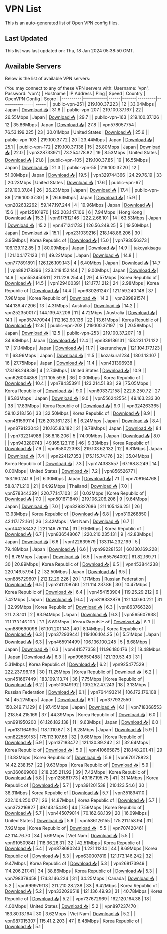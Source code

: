 # VPN List

This is an auto-generated list of Open VPN config files.

## Last Updated

This list was last updated on: Thu, 18 Jan 2024 05:38:50 GMT.

## Available Servers

Below is the list of available VPN servers:

(You may connect to any of these VPN servers with: Username: 'vpn', Password: 'vpn'.)
| Hostname | IP Address | Ping | Speed | Country | OpenVPN Config | Score |
|----------|------------|------|-------|---------|----------------| ----- |
| public-vpn-251 | 219.100.37.223 | 12 | 33.04Mbps | Japan | [Download 📥](./configs/server_0_JP.ovpn) | 31.6 |
| public-vpn-207 | 219.100.37.167 | 22 | 26.55Mbps | Japan | [Download 📥](./configs/server_1_JP.ovpn) | 29.7 |
| public-vpn-163 | 219.100.37.126 | 12 | 35.86Mbps | Japan | [Download 📥](./configs/server_2_JP.ovpn) | 27.8 |
| vpn578057754 | 76.53.199.225 | 23 | 30.01Mbps | United States | [Download 📥](./configs/server_3_US.ovpn) | 25.6 |
| public-vpn-103 | 219.100.37.72 | 20 | 23.44Mbps | Japan | [Download 📥](./configs/server_4_JP.ovpn) | 25.1 |
| public-vpn-172 | 219.100.37.138 | 15 | 25.80Mbps | Japan | [Download 📥](./configs/server_5_JP.ovpn) | 22.0 |
| vpn328733971 | 73.254.178.82 | 19 | 8.53Mbps | United States | [Download 📥](./configs/server_6_US.ovpn) | 21.8 |
| public-vpn-105 | 219.100.37.85 | 19 | 16.55Mbps | Japan | [Download 📥](./configs/server_7_JP.ovpn) | 21.3 |
| public-vpn-55 | 219.100.37.20 | 12 | 51.00Mbps | Japan | [Download 📥](./configs/server_8_JP.ovpn) | 19.5 |
| vpn329744366 | 24.29.76.19 | 33 | 20.23Mbps | United States | [Download 📥](./configs/server_9_US.ovpn) | 17.6 |
| public-vpn-67 | 219.100.37.84 | 26 | 26.23Mbps | Japan | [Download 📥](./configs/server_10_JP.ovpn) | 17.4 |
| public-vpn-88 | 219.100.37.30 | 8 | 26.63Mbps | Japan | [Download 📥](./configs/server_11_JP.ovpn) | 15.9 |
| vpn202632262 | 59.147.197.244 | 4 | 19.96Mbps | Japan | [Download 📥](./configs/server_12_JP.ovpn) | 15.6 |
| vpn125101970 | 123.203.147.106 | 6 | 7.94Mbps | Hong Kong | [Download 📥](./configs/server_13_HK.ovpn) | 15.3 |
| vpn917512146 | 222.2.66.101 | 14 | 63.53Mbps | Japan | [Download 📥](./configs/server_14_JP.ovpn) | 15.2 |
| vpn471241733 | 126.56.249.25 | 5 | 19.50Mbps | Japan | [Download 📥](./configs/server_15_JP.ovpn) | 15.1 |
| vpn231039216 | 218.148.86.206 | 30 | 3.95Mbps | Korea Republic of | [Download 📥](./configs/server_16_KR.ovpn) | 15.0 |
| vpn793056373 | 106.139.112.85 | 3 | 80.09Mbps | Japan | [Download 📥](./configs/server_17_JP.ovpn) | 14.9 |
| takoyakisaga | 121.104.177.123 | 11 | 49.22Mbps | Japan | [Download 📥](./configs/server_18_JP.ovpn) | 14.8 |
| vpn777891891 | 126.126.109.143 | 4 | 6.40Mbps | Japan | [Download 📥](./configs/server_19_JP.ovpn) | 14.7 |
| vpn882178396 | 223.218.152.144 | 7 | 9.00Mbps | Japan | [Download 📥](./configs/server_20_JP.ovpn) | 14.6 |
| vpn553450511 | 211.229.254.4 | 29 | 4.57Mbps | Korea Republic of | [Download 📥](./configs/server_21_KR.ovpn) | 14.5 |
| vpn129400391 | 121.177.1.212 | 24 | 2.98Mbps | Korea Republic of | [Download 📥](./configs/server_22_KR.ovpn) | 14.4 |
| vpn630261247 | 121.159.240.148 | 37 | 7.98Mbps | Korea Republic of | [Download 📥](./configs/server_23_KR.ovpn) | 14.2 |
| vpn289891574 | 144.139.47.206 | 13 | 4.31Mbps | Australia | [Download 📥](./configs/server_24_AU.ovpn) | 14.2 |
| vpn252350017 | 144.139.47.206 | 11 | 4.72Mbps | Australia | [Download 📥](./configs/server_25_AU.ovpn) | 14.1 |
| vpn357470944 | 112.162.90.136 | 22 | 13.61Mbps | Korea Republic of | [Download 📥](./configs/server_26_KR.ovpn) | 12.8 |
| public-vpn-202 | 219.100.37.197 | 13 | 20.58Mbps | Japan | [Download 📥](./configs/server_27_JP.ovpn) | 12.5 |
| public-vpn-253 | 219.100.37.207 | 18 | 34.93Mbps | Japan | [Download 📥](./configs/server_28_JP.ovpn) | 12.4 |
| vpn339186131 | 153.231.171.122 | 17 | 31.14Mbps | Japan | [Download 📥](./configs/server_29_JP.ovpn) | 11.7 |
| kaerunoheya | 121.104.177.123 | 11 | 63.96Mbps | Japan | [Download 📥](./configs/server_30_JP.ovpn) | 11.5 |
| kozakura1234 | 180.1.13.107 | 16 | 27.75Mbps | Japan | [Download 📥](./configs/server_31_JP.ovpn) | 11.4 |
| vpn431396938 | 173.198.248.39 | 4 | 2.74Mbps | United States | [Download 📥](./configs/server_32_US.ovpn) | 10.9 |
| vpn626004858 | 211.105.59.8 | 36 | 0.00Mbps | Korea Republic of | [Download 📥](./configs/server_33_KR.ovpn) | 10.4 |
| vpn784353911 | 123.214.51.83 | 29 | 75.05Mbps | Korea Republic of | [Download 📥](./configs/server_34_KR.ovpn) | 9.0 |
| vpn603372158 | 222.8.250.72 | 27 | 85.83Mbps | Japan | [Download 📥](./configs/server_35_JP.ovpn) | 9.0 |
| vpn556242554 | 49.163.233.30 | 38 | 17.83Mbps | Korea Republic of | [Download 📥](./configs/server_36_KR.ovpn) | 9.0 |
| vpn324263365 | 59.10.218.156 | 33 | 32.50Mbps | Korea Republic of | [Download 📥](./configs/server_37_KR.ovpn) | 8.9 |
| vpn481599114 | 126.203.161.123 | 6 | 6.24Mbps | Japan | [Download 📥](./configs/server_38_JP.ovpn) | 8.4 |
| vpn879123043 | 210.165.83.182 | 21 | 8.78Mbps | Japan | [Download 📥](./configs/server_39_JP.ovpn) | 8.1 |
| vpn732214988 | 36.8.18.206 | 5 | 74.09Mbps | Japan | [Download 📥](./configs/server_40_JP.ovpn) | 8.0 |
| vpn943280743 | 49.165.123.116 | 46 | 9.33Mbps | Korea Republic of | [Download 📥](./configs/server_41_KR.ovpn) | 7.9 |
| vpn858022393 | 219.103.62.132 | 12 | 9.81Mbps | Japan | [Download 📥](./configs/server_42_JP.ovpn) | 7.4 |
| vpn224127353 | 175.115.74.176 | 32 | 35.04Mbps | Korea Republic of | [Download 📥](./configs/server_43_KR.ovpn) | 7.3 |
| vpn174383557 | 67.168.8.249 | 14 | 0.00Mbps | United States | [Download 📥](./configs/server_44_US.ovpn) | 7.2 |
| vpn856526771 | 153.160.241.9 | 6 | 6.30Mbps | Japan | [Download 📥](./configs/server_45_JP.ovpn) | 7.1 |
| vpn708164768 | 58.8.171.210 | 21 | 64.92Mbps | Thailand | [Download 📥](./configs/server_46_TH.ovpn) | 7.0 |
| vpn578344339 | 220.77.147.103 | 31 | 0.02Mbps | Korea Republic of | [Download 📥](./configs/server_47_KR.ovpn) | 7.0 |
| vpn501671840 | 219.106.206.206 | 9 | 9.64Mbps | Japan | [Download 📥](./configs/server_48_JP.ovpn) | 7.0 |
| vpn329327686 | 211.105.136.251 | 26 | 13.93Mbps | Korea Republic of | [Download 📥](./configs/server_49_KR.ovpn) | 6.8 |
| vpn319268850 | 42.117.172.161 | 26 | 3.42Mbps | Viet Nam | [Download 📥](./configs/server_50_VN.ovpn) | 6.7 |
| vpn144253432 | 221.146.76.114 | 31 | 9.16Mbps | Korea Republic of | [Download 📥](./configs/server_51_KR.ovpn) | 6.7 |
| vpn836548067 | 220.210.235.131 | 9 | 42.83Mbps | Japan | [Download 📥](./configs/server_52_JP.ovpn) | 6.6 |
| vpn122639579 | 133.114.232.199 | 5 | 79.48Mbps | Japan | [Download 📥](./configs/server_53_JP.ovpn) | 6.6 |
| vpn992281531 | 60.130.169.228 | 9 | 8.76Mbps | Japan | [Download 📥](./configs/server_54_JP.ovpn) | 6.5 |
| vpn855764092 | 61.82.169.71 | 30 | 20.89Mbps | Korea Republic of | [Download 📥](./configs/server_55_KR.ovpn) | 6.5 |
| vpn453844238 | 220.146.57.94 | 2 | 32.50Mbps | Japan | [Download 📥](./configs/server_56_JP.ovpn) | 6.5 |
| vpn885729607 | 212.12.29.226 | 20 | 1.17Mbps | Russian Federation | [Download 📥](./configs/server_57_RU.ovpn) | 6.5 |
| vpn241208740 | 211.114.237.86 | 30 | 10.47Mbps | Korea Republic of | [Download 📥](./configs/server_58_KR.ovpn) | 6.4 |
| vpn454153904 | 119.25.29.212 | 9 | 7.42Mbps | Japan | [Download 📥](./configs/server_59_JP.ovpn) | 6.4 |
| vpn818332879 | 121.140.60.221 | 31 | 32.99Mbps | Korea Republic of | [Download 📥](./configs/server_60_KR.ovpn) | 6.3 |
| vpn863766328 | 211.2.8.101 | 2 | 93.94Mbps | Japan | [Download 📥](./configs/server_61_JP.ovpn) | 6.3 |
| vpn565607938 | 121.173.146.103 | 33 | 6.69Mbps | Korea Republic of | [Download 📥](./configs/server_62_KR.ovpn) | 6.3 |
| vpn889690098 | 61.101.201.143 | 40 | 8.14Mbps | Korea Republic of | [Download 📥](./configs/server_63_KR.ovpn) | 6.3 |
| vpn372939441 | 119.106.104.25 | 6 | 5.51Mbps | Japan | [Download 📥](./configs/server_64_JP.ovpn) | 6.3 |
| vpn465914499 | 106.136.100.245 | 5 | 8.68Mbps | Japan | [Download 📥](./configs/server_65_JP.ovpn) | 6.3 |
| vpn441577358 | 111.96.180.176 | 2 | 18.48Mbps | Japan | [Download 📥](./configs/server_66_JP.ovpn) | 6.3 |
| vpn996950488 | 121.139.53.43 | 31 | 5.31Mbps | Korea Republic of | [Download 📥](./configs/server_67_KR.ovpn) | 6.2 |
| vpn925477529 | 222.237.96.118 | 30 | 11.25Mbps | Korea Republic of | [Download 📥](./configs/server_68_KR.ovpn) | 6.2 |
| vpn451667449 | 183.109.113.74 | 36 | 7.75Mbps | Korea Republic of | [Download 📥](./configs/server_69_KR.ovpn) | 6.2 |
| vpn510949192 | 109.252.47.243 | 18 | 3.13Mbps | Russian Federation | [Download 📥](./configs/server_70_RU.ovpn) | 6.1 |
| vpn764493214 | 106.172.176.108 | 14 | 45.27Mbps | Japan | [Download 📥](./configs/server_71_JP.ovpn) | 6.1 |
| vpn377932550 | 150.249.71.129 | 6 | 97.45Mbps | Japan | [Download 📥](./configs/server_72_JP.ovpn) | 6.1 |
| vpn718368553 | 218.54.215.169 | 37 | 44.39Mbps | Korea Republic of | [Download 📥](./configs/server_73_KR.ovpn) | 6.0 |
| vpn991950200 | 61.126.182.138 | 11 | 9.63Mbps | Japan | [Download 📥](./configs/server_74_JP.ovpn) | 6.0 |
| vpn131164935 | 118.1.110.87 | 3 | 6.28Mbps | Japan | [Download 📥](./configs/server_75_JP.ovpn) | 5.9 |
| vpn822559153 | 175.113.107.68 | 32 | 9.68Mbps | Korea Republic of | [Download 📥](./configs/server_76_KR.ovpn) | 5.9 |
| vpn137183472 | 121.130.89.242 | 31 | 32.64Mbps | Korea Republic of | [Download 📥](./configs/server_77_KR.ovpn) | 5.9 |
| vpn410665875 | 218.148.201.41 | 29 | 13.83Mbps | Korea Republic of | [Download 📥](./configs/server_78_KR.ovpn) | 5.9 |
| vpn670178823 | 14.42.238.157 | 22 | 9.63Mbps | Korea Republic of | [Download 📥](./configs/server_79_KR.ovpn) | 5.9 |
| vpn360669000 | 218.235.211.92 | 39 | 7.42Mbps | Korea Republic of | [Download 📥](./configs/server_80_KR.ovpn) | 5.8 |
| vpn125861773 | 49.167.195.75 | 41 | 31.14Mbps | Korea Republic of | [Download 📥](./configs/server_81_KR.ovpn) | 5.7 |
| vpn391201538 | 210.123.54.6 | 30 | 38.31Mbps | Korea Republic of | [Download 📥](./configs/server_82_KR.ovpn) | 5.7 |
| vpn351894110 | 222.104.250.177 | 26 | 14.87Mbps | Korea Republic of | [Download 📥](./configs/server_83_KR.ovpn) | 5.7 |
| vpn373216827 | 49.143.154.90 | 44 | 7.59Mbps | Korea Republic of | [Download 📥](./configs/server_84_KR.ovpn) | 5.7 |
| vpn445079014 | 70.162.68.139 | 20 | 16.09Mbps | United States | [Download 📥](./configs/server_85_US.ovpn) | 5.6 |
| vpn586126155 | 175.211.158.94 | 31 | 7.92Mbps | Korea Republic of | [Download 📥](./configs/server_86_KR.ovpn) | 5.5 |
| vpn707420461 | 42.114.76.70 | 34 | 5.69Mbps | Viet Nam | [Download 📥](./configs/server_87_VN.ovpn) | 5.5 |
| vpn910509841 | 118.36.26.31 | 32 | 42.51Mbps | Korea Republic of | [Download 📥](./configs/server_88_KR.ovpn) | 5.4 |
| vpn878680243 | 1.221.112.14 | 44 | 8.69Mbps | Korea Republic of | [Download 📥](./configs/server_89_KR.ovpn) | 5.3 |
| vpn630007819 | 121.173.146.242 | 32 | 9.47Mbps | Korea Republic of | [Download 📥](./configs/server_90_KR.ovpn) | 5.3 |
| vpn268173949 | 114.206.217.41 | 34 | 38.86Mbps | Korea Republic of | [Download 📥](./configs/server_91_KR.ovpn) | 5.3 |
| vpn798378458 | 174.3.146.224 | 31 | 34.25Mbps | Canada | [Download 📥](./configs/server_92_CA.ovpn) | 5.2 |
| vpn699979113 | 211.210.28.238 | 33 | 9.42Mbps | Korea Republic of | [Download 📥](./configs/server_93_KR.ovpn) | 5.2 |
| vpn332026518 | 121.136.49.93 | 31 | 40.78Mbps | Korea Republic of | [Download 📥](./configs/server_94_KR.ovpn) | 5.2 |
| vpn737672969 | 162.120.164.38 | 18 | 4.00Mbps | United States | [Download 📥](./configs/server_95_US.ovpn) | 5.2 |
| vpn897237470 | 183.80.13.164 | 30 | 3.62Mbps | Viet Nam | [Download 📥](./configs/server_96_VN.ovpn) | 5.2 |
| vpn987015307 | 115.41.2.203 | 47 | 8.48Mbps | Korea Republic of | [Download 📥](./configs/server_97_KR.ovpn) | 5.1 |
